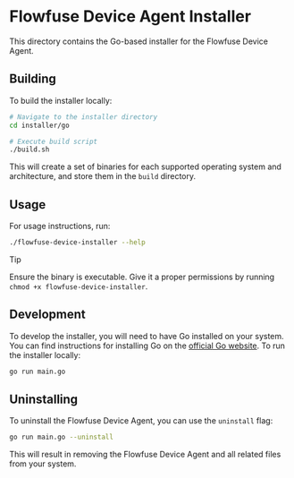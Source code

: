 # Flowfuse Device Agent Installer

This directory contains the Go-based installer for the Flowfuse Device Agent.

## Building

To build the installer locally:

```bash
# Navigate to the installer directory
cd installer/go

# Execute build script
./build.sh
```

This will create a set of binaries for each supported operating system and architecture, and store them in the `build` directory.

## Usage

For usage instructions, run:

```bash
./flowfuse-device-installer --help
```

> [!TIP]
> Ensure the binary is executable. 
> Give it a proper permissions by running `chmod +x flowfuse-device-installer`.

## Development
To develop the installer, you will need to have Go installed on your system. You can find instructions for installing Go on the [official Go website](https://golang.org/doc/install).
To run the installer locally:

```bash
go run main.go
```

## Uninstalling
To uninstall the Flowfuse Device Agent, you can use the `uninstall` flag:

```bash
go run main.go --uninstall
```
This will result in removing the Flowfuse Device Agent and all related files from your system.
